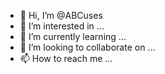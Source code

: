 - 👋 Hi, I’m @ABCuses
- 👀 I’m interested in ...
- 🌱 I’m currently learning ...
- 💞️ I’m looking to collaborate on ...
- 📫 How to reach me ...

<!---
ABCuses/ABCuses is a ✨ special ✨ repository because its `README.md` (this file) appears on your GitHub profile.
You can click the Preview link to take a look at your changes.
--->
